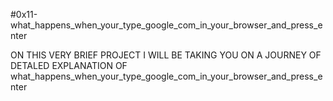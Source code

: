 #0x11-what_happens_when_your_type_google_com_in_your_browser_and_press_enter

ON THIS VERY BRIEF PROJECT I WILL BE TAKING YOU ON A JOURNEY OF DETALED EXPLANATION OF what_happens_when_your_type_google_com_in_your_browser_and_press_enter
